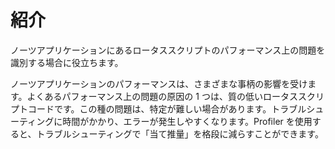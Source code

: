 # 紹介

ノーツアプリケーションにあるロータススクリプトのパフォーマンス上の問題を識別する場合に役立ちます。

ノーツアプリケーションのパフォーマンスは、さまざまな事柄の影響を受けます。よくあるパフォーマンス上の問題の原因の 1 つは、質の低いロータススクリプトコードです。この種の問題は、特定が難しい場合があります。トラブルシューティングに時間がかかり、エラーが発生しやすくなります。Profiler を使用すると、トラブルシューティングで「当て推量」を格段に減らすことができます。